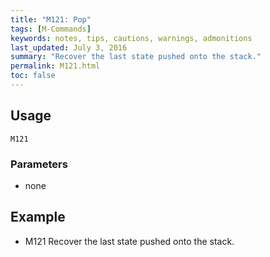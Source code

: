 ```yaml
---
title: "M121: Pop" 
tags: [M-Commands]
keywords: notes, tips, cautions, warnings, admonitions
last_updated: July 3, 2016
summary: "Recover the last state pushed onto the stack."
permalink: M121.html
toc: false
---
```



## Usage ##
```
M121
```

### Parameters ###
+ none

## Example ##

+ M121
Recover the last state pushed onto the stack.
